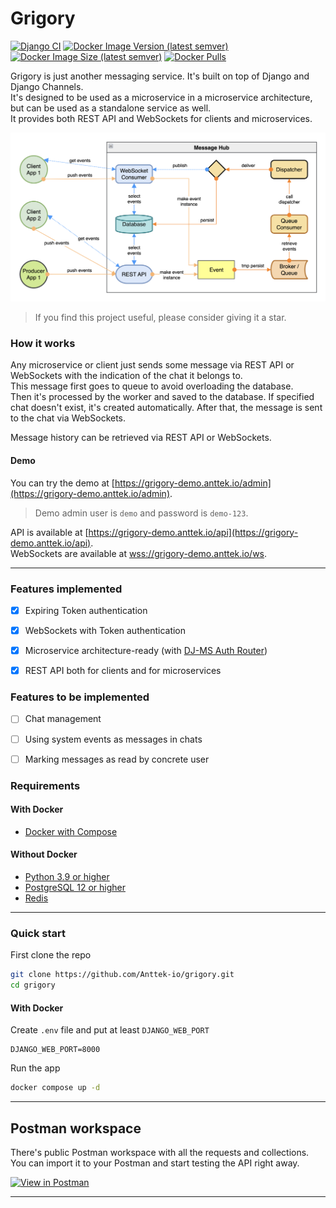# Grigory  
  
[![Django CI](https://github.com/Anttek-io/grigory/actions/workflows/django.yml/badge.svg)](https://github.com/Anttek-io/grigory/actions/workflows/django.yml)
[![Docker Image Version (latest semver)](https://img.shields.io/docker/v/harleyking/grigory?sort=semver)](https://hub.docker.com/r/harleyking/grigory)
[![Docker Image Size (latest semver)](https://img.shields.io/docker/image-size/harleyking/grigory?sort=semver)](https://hub.docker.com/r/harleyking/grigory)
[![Docker Pulls](https://img.shields.io/docker/pulls/harleyking/grigory)](https://hub.docker.com/r/harleyking/grigory)  
  
Grigory is just another messaging service. It's built on top of Django and Django Channels.  
It's designed to be used as a microservice in a microservice architecture, 
but can be used as a standalone service as well.  
It provides both REST API and WebSockets for clients and microservices.  

![screenshot](docs/media/scheme.png)  
  
> If you find this project useful, please consider giving it a star.
  
### How it works

Any microservice or client just sends some message via REST API or WebSockets with the indication of the chat it belongs to.  
This message first goes to queue to avoid overloading the database.  
Then it's processed by the worker and saved to the database. If specified chat doesn't exist, it's created automatically.
After that, the message is sent to the chat via WebSockets.  

Message history can be retrieved via REST API or WebSockets.  
  
#### Demo
  
You can try the demo at [https://grigory-demo.anttek.io/admin](https://grigory-demo.anttek.io/admin).  
  
> Demo admin user is `demo` and password is `demo-123`.  
  
API is available at [https://grigory-demo.anttek.io/api](https://grigory-demo.anttek.io/api).  
WebSockets are available at [wss://grigory-demo.anttek.io/ws](wss://grigory-demo.anttek.io/ws).  
  
---
  
### Features implemented

- [x] Expiring Token authentication
- [x] WebSockets with Token authentication
- [x] Microservice architecture-ready (with [DJ-MS Auth Router](https://github.com/dj-ms/dj-ms-auth-router))
- [x] REST API both for clients and for microservices


### Features to be implemented

- [ ] Chat management
- [ ] Using system events as messages in chats
- [ ] Marking messages as read by concrete user


### Requirements
  
#### With Docker
  
- [Docker with Compose](https://docs.docker.com/compose/install/)

#### Without Docker
  
- [Python 3.9 or higher](https://www.python.org/downloads/)
- [PostgreSQL 12 or higher](https://www.postgresql.org/download/)
- [Redis](https://redis.io/download)
  
---
  
### Quick start

First clone the repo

```bash
git clone https://github.com/Anttek-io/grigory.git
cd grigory
```

#### With Docker
  
Create `.env` file and put at least `DJANGO_WEB_PORT`  
```shell
DJANGO_WEB_PORT=8000
```

Run the app  
```bash
docker compose up -d
```
  
---
  
## Postman workspace

There's public Postman workspace with all the requests and collections.
You can import it to your Postman and start testing the API right away.
  
[![View in Postman](https://run.pstmn.io/button.svg)](https://www.postman.com/anttek-io/workspace/grigory)
  
---
  